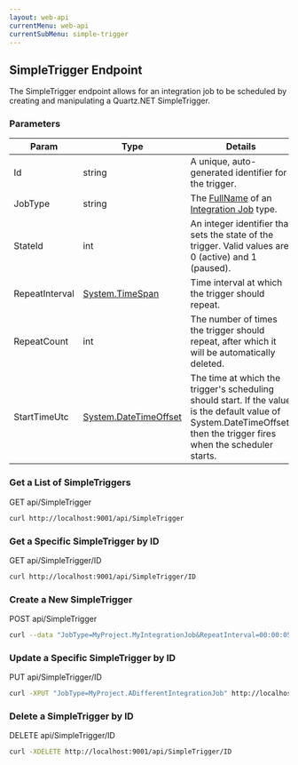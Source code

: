 ```yaml
---
layout: web-api
currentMenu: web-api
currentSubMenu: simple-trigger
---
```


## SimpleTrigger Endpoint

The SimpleTrigger endpoint allows for an integration job to be scheduled by creating and manipulating a Quartz.NET SimpleTrigger.

### Parameters

<table class="table table-bordered">
<thead><tr><th>Param</th><th>Type</th><th>Details</th></tr></thead>
<tbody>
    <tr><td>Id</td><td><span class="label label-info">string</span></td></td>
        <td>A unique, auto-generated identifier for the trigger.</td>
    </tr>
    <tr><td>JobType</td><td><span class="label label-info">string</span></td></td>
        <td>The <a href="http://msdn.microsoft.com/en-us/library/system.type.fullname%28v=vs.110%29.aspx">FullName</a> of an <a href="integration-jobs.html">Integration Job</a> type.</td>
    </tr>
    <tr><td>StateId</td><td><span class="label label-info">int</span></td>
        <td>An integer identifier that sets the state of the trigger. Valid values are 0 (active) and 1 (paused).</td>    
    </tr>
    <tr><td>RepeatInterval</td><td><a href="http://msdn.microsoft.com/en-us/library/system.timespan%28v=vs.110%29.aspx">System.TimeSpan</a></td>
        <td>Time interval at which the trigger should repeat.</td>
    </tr>
    <tr><td>RepeatCount</td><td><span class="label label-danger">int</span></td>
        <td>The number of times the trigger should repeat, after which it will be automatically deleted.</td>
    </tr>
    <tr><td>StartTimeUtc</td><td><a href="http://msdn.microsoft.com/en-us/library/system.datetimeoffset%28v=vs.110%29.aspx">System.DateTimeOffset</a></td>
        <td>The time at which the trigger's scheduling should start. 
        If the value is the default value of System.DateTimeOffset, then the trigger fires when the scheduler starts.</td>
    </tr>
</tbody>
</table>

### Get a List of SimpleTriggers
GET api/SimpleTrigger
```sh   
curl http://localhost:9001/api/SimpleTrigger
```

### Get a Specific SimpleTrigger by ID
GET api/SimpleTrigger/ID
```sh
curl http://localhost:9001/api/SimpleTrigger/ID
```

### Create a New SimpleTrigger
POST api/SimpleTrigger
```sh
curl --data "JobType=MyProject.MyIntegrationJob&RepeatInterval=00:00:05&RepeateCount=1" http://localhost:9001/api/SimpleTrigger
```

### Update a Specific SimpleTrigger by ID
PUT api/SimpleTrigger/ID
```sh
curl -XPUT "JobType=MyProject.ADifferentIntegrationJob" http://localhost:9001/api/SimpleTrigger/ID
```

### Delete a SimpleTrigger by ID
DELETE api/SimpleTrigger/ID
```sh
curl -XDELETE http://localhost:9001/api/SimpleTrigger/ID
```
